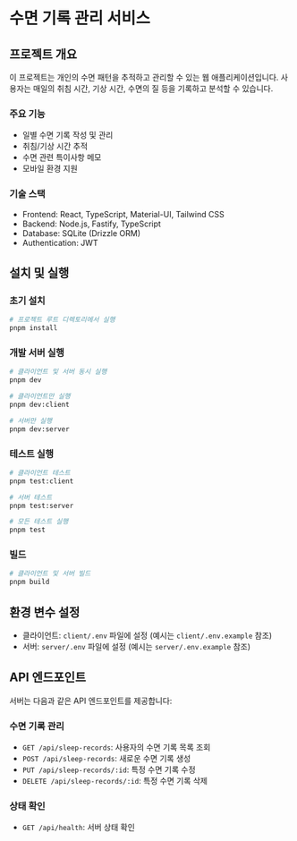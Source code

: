 # 수면 기록 관리 서비스

## 프로젝트 개요
이 프로젝트는 개인의 수면 패턴을 추적하고 관리할 수 있는 웹 애플리케이션입니다. 사용자는 매일의 취침 시간, 기상 시간, 수면의 질 등을 기록하고 분석할 수 있습니다.

### 주요 기능
- 일별 수면 기록 작성 및 관리
- 취침/기상 시간 추적
- 수면 관련 특이사항 메모
- 모바일 환경 지원

### 기술 스택
- Frontend: React, TypeScript, Material-UI, Tailwind CSS
- Backend: Node.js, Fastify, TypeScript
- Database: SQLite (Drizzle ORM)
- Authentication: JWT

## 설치 및 실행

### 초기 설치

```bash
# 프로젝트 루트 디렉토리에서 실행
pnpm install
```

### 개발 서버 실행

```bash
# 클라이언트 및 서버 동시 실행
pnpm dev

# 클라이언트만 실행
pnpm dev:client

# 서버만 실행
pnpm dev:server
```

### 테스트 실행

```bash
# 클라이언트 테스트
pnpm test:client

# 서버 테스트
pnpm test:server

# 모든 테스트 실행
pnpm test
```

### 빌드

```bash
# 클라이언트 및 서버 빌드
pnpm build
```

## 환경 변수 설정

- 클라이언트: `client/.env` 파일에 설정 (예시는 `client/.env.example` 참조)
- 서버: `server/.env` 파일에 설정 (예시는 `server/.env.example` 참조)

## API 엔드포인트

서버는 다음과 같은 API 엔드포인트를 제공합니다:

### 수면 기록 관리
- `GET /api/sleep-records`: 사용자의 수면 기록 목록 조회
- `POST /api/sleep-records`: 새로운 수면 기록 생성
- `PUT /api/sleep-records/:id`: 특정 수면 기록 수정
- `DELETE /api/sleep-records/:id`: 특정 수면 기록 삭제

### 상태 확인
- `GET /api/health`: 서버 상태 확인
